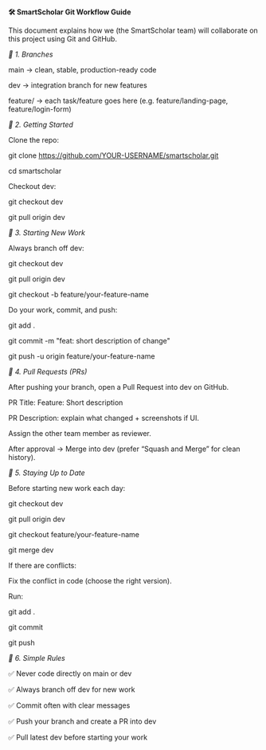 **🛠️ SmartScholar Git Workflow Guide**

This document explains how we (the SmartScholar team) will collaborate on this project using Git and GitHub.

*🔹 1. Branches*

main → clean, stable, production-ready code

dev → integration branch for new features

feature/<name> → each task/feature goes here (e.g. feature/landing-page, feature/login-form)

*🔹 2. Getting Started*

Clone the repo:

git clone https://github.com/YOUR-USERNAME/smartscholar.git

cd smartscholar


Checkout dev:

git checkout dev

git pull origin dev

*🔹 3. Starting New Work*

Always branch off dev:

git checkout dev

git pull origin dev

git checkout -b feature/your-feature-name


Do your work, commit, and push:

git add .

git commit -m "feat: short description of change"

git push -u origin feature/your-feature-name

*🔹 4. Pull Requests (PRs)*

After pushing your branch, open a Pull Request into dev on GitHub.

PR Title: Feature: Short description

PR Description: explain what changed + screenshots if UI.

Assign the other team member as reviewer.

After approval → Merge into dev (prefer “Squash and Merge” for clean history).

*🔹 5. Staying Up to Date*

Before starting new work each day:

git checkout dev

git pull origin dev

git checkout feature/your-feature-name

git merge dev


If there are conflicts:

Fix the conflict in code (choose the right version).

Run:

git add .

git commit

git push

*🔹 6. Simple Rules*

✅ Never code directly on main or dev

✅ Always branch off dev for new work

✅ Commit often with clear messages

✅ Push your branch and create a PR into dev

✅ Pull latest dev before starting your work
